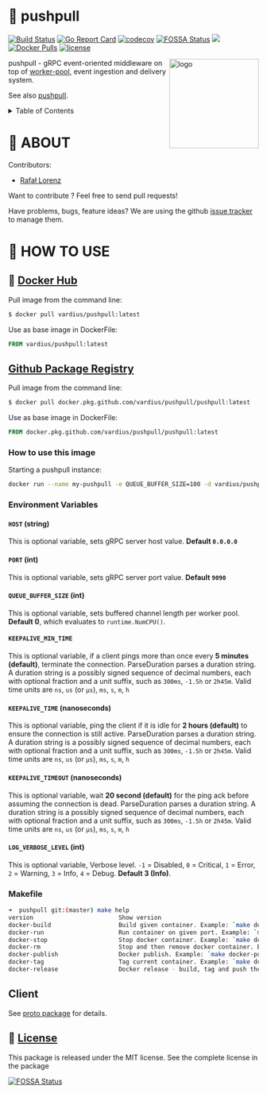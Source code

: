 # 📨 pushpull

[![Build Status](https://travis-ci.org/vardius/pushpull.svg?branch=master)](https://travis-ci.org/vardius/pushpull)
[![Go Report Card](https://goreportcard.com/badge/github.com/vardius/pushpull)](https://goreportcard.com/report/github.com/vardius/pushpull)
[![codecov](https://codecov.io/gh/vardius/pushpull/branch/master/graph/badge.svg)](https://codecov.io/gh/vardius/pushpull)
[![FOSSA Status](https://app.fossa.io/api/projects/git%2Bgithub.com%2Fvardius%2Fpushpull.svg?type=shield)](https://app.fossa.io/projects/git%2Bgithub.com%2Fvardius%2Fpushpull?ref=badge_shield)
[![](https://godoc.org/github.com/vardius/pushpull?status.svg)](https://pkg.go.dev/github.com/vardius/pushpull)
[![Docker Pulls](https://img.shields.io/docker/pulls/vardius/pushpull.svg)](https://hub.docker.com/r/vardius/pushpull/)
[![license](https://img.shields.io/github/license/mashape/apistatus.svg)](https://github.com/vardius/pushpull/blob/master/LICENSE.md)

<img align="right" height="180px" src="https://github.com/vardius/gorouter/blob/master/website/src/static/img/logo.png?raw=true" alt="logo" />

pushpull - gRPC event-oriented middleware on top of [worker-pool](https://github.com/vardius/worker-pool), event ingestion and delivery system.

See also [pushpull](https://github.com/vardius/pushpull).

<details>
  <summary>Table of Contents</summary>

<!-- toc -->
- [About](#about)
- [How to use](#how-to-use)
  - [Docker](#docker)
    - [How to use this image](#how-to-use-this-image)
    - [Environment Variables](#environment-variables)
    - [Makefile](#makefile)
  - [Client](https://github.com/vardius/pushpull/tree/master/proto#client)
    - [Use in your Go project](https://github.com/vardius/pushpull/tree/master/proto#use-in-your-go-project)
      - [Push](https://github.com/vardius/pushpull/tree/master/proto#push)
      - [Pull](https://github.com/vardius/pushpull/tree/master/proto#pull)
  - [Protocol Buffers](https://github.com/vardius/pushpull/tree/master/proto#protocol-buffers)
  - [Generating client and server code](https://github.com/vardius/pushpull/tree/master/proto#generating-client-and-server-code)
<!-- tocstop -->
</details>

# 📖 ABOUT

Contributors:

- [Rafał Lorenz](http://rafallorenz.com)

Want to contribute ? Feel free to send pull requests!

Have problems, bugs, feature ideas?
We are using the github [issue tracker](https://github.com/vardius/pushpull/issues) to manage them.

# 🚏 HOW TO USE

## 🐳 [Docker Hub](https://hub.docker.com/r/vardius/pushpull)

Pull image from the command line:
```bash
$ docker pull vardius/pushpull:latest
```
Use as base image in DockerFile:
```Dockerfile
FROM vardius/pushpull:latest
```

## [Github Package Registry](https://github.com/vardius/pushpull/packages/108226)

Pull image from the command line:
```bash
$ docker pull docker.pkg.github.com/vardius/pushpull/pushpull:latest
```
Use as base image in DockerFile:
```Dockerfile
FROM docker.pkg.github.com/vardius/pushpull/pushpull:latest
```

### How to use this image

Starting a pushpull instance:

```bash
docker run --name my-pushpull -e QUEUE_BUFFER_SIZE=100 -d vardius/pushpull:tag
```

### Environment Variables

#### `HOST` (string)

This is optional variable, sets gRPC server host value. **Default `0.0.0.0`**

#### `PORT` (int)

This is optional variable, sets gRPC server port value. **Default `9090`**

#### `QUEUE_BUFFER_SIZE` (int)

This is optional variable, sets buffered channel length per worker pool. **Default 0**, which evaluates to `runtime.NumCPU()`.

#### `KEEPALIVE_MIN_TIME`

This is optional variable, if a client pings more than once every **5 minutes (default)**, terminate the connection.
ParseDuration parses a duration string. A duration string is a possibly signed sequence of decimal numbers, each with optional fraction and a unit suffix, such as `300ms`, `-1.5h` or `2h45m`. Valid time units are `ns`, `us` (or `µs`), `ms`, `s`, `m`, `h`

#### `KEEPALIVE_TIME` (nanoseconds)

This is optional variable, ping the client if it is idle for **2 hours (default)** to ensure the connection is still active.
ParseDuration parses a duration string. A duration string is a possibly signed sequence of decimal numbers, each with optional fraction and a unit suffix, such as `300ms`, `-1.5h` or `2h45m`. Valid time units are `ns`, `us` (or `µs`), `ms`, `s`, `m`, `h`

#### `KEEPALIVE_TIMEOUT` (nanoseconds)

This is optional variable, wait **20 second (default)** for the ping ack before assuming the connection is dead.
ParseDuration parses a duration string. A duration string is a possibly signed sequence of decimal numbers, each with optional fraction and a unit suffix, such as `300ms`, `-1.5h` or `2h45m`. Valid time units are `ns`, `us` (or `µs`), `ms`, `s`, `m`, `h`

#### `LOG_VERBOSE_LEVEL` (int)

This is optional variable, Verbose level. `-1` = Disabled, `0` = Critical, `1` = Error, `2` = Warning, `3` = Info, `4` = Debug. **Default 3 (Info)**.

### Makefile

```sh
➜  pushpull git:(master) make help
version                        Show version
docker-build                   Build given container. Example: `make docker-build`
docker-run                     Run container on given port. Example: `make docker-run PORT=9090`
docker-stop                    Stop docker container. Example: `make docker-stop`
docker-rm                      Stop and then remove docker container. Example: `make docker-rm`
docker-publish                 Docker publish. Example: `make docker-publish REGISTRY=https://your-registry.com`
docker-tag                     Tag current container. Example: `make docker-tag REGISTRY=https://your-registry.com`
docker-release                 Docker release - build, tag and push the container. Example: `make docker-release REGISTRY=https://your-registry.com`
```

## Client

See [proto package](https://github.com/vardius/pushpull/blob/master/proto) for details.

## 📜 [License](LICENSE.md)

This package is released under the MIT license. See the complete license in the package

[![FOSSA Status](https://app.fossa.io/api/projects/git%2Bgithub.com%2Fvardius%2Fpushpull.svg?type=large)](https://app.fossa.io/projects/git%2Bgithub.com%2Fvardius%2Fpushpull?ref=badge_large)
